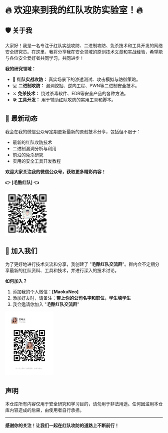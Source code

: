 # 🔥 欢迎来到我的红队攻防实验室！🔥

## 🛡️ 关于我

大家好！我是一名专注于红队实战攻防、二进制攻防、免杀技术和工具开发的网络安全研究员。在这里，我将分享我在安全领域的原创技术文章和实战经验，希望能与各位安全爱好者共同学习，共同进步！

**我的研究领域：**

* 🔴 **红队实战攻防：** 真实场景下的渗透测试、攻击模拟与防御策略。
* 💻 **二进制攻防：** 漏洞挖掘、逆向工程、PWN等二进制安全技术。
* ⚔️ **免杀技术：** 绕过杀毒软件、EDR等安全产品的各种方法。
* 🛠️ **工具开发：** 用于辅助红队攻防的实用工具和脚本。

## 📢 最新动态

我会在我的微信公众号定期更新最新的原创技术分享，包括但不限于：

* 最新的红队攻防技术
* 二进制漏洞分析与利用
* 前沿的免杀研究
* 实用的安全工具开发教程

**欢迎大家关注我的微信公众号，获取更多精彩内容！**

**👉  [毛酷红队]  👈**

<img src=".\assest\公众号.jpg" alt="公众号" style="zoom: 33%;" />

## 🤝 加入我们

为了更好地进行技术交流和分享，我创建了 "**毛酷红队交流群**"。群内会不定期分享最新的红队资料、工具和技术，并进行深入的技术讨论。

**如何加入？**

1.  添加我的个人微信：**[MaokuNeo]**
2.  添加好友时，请备注：**带上你的公司名字和职位，学生填学生**
3.  我会邀请你加入 "**毛酷红队交流群**"

<img src=".\assest\微信号.JPG" alt="微信号" style="zoom: 20%;" />

## 声明

本仓库所有内容仅用于安全研究和学习目的，请勿用于非法用途。任何因滥用本仓库内容造成的后果，由使用者自行承担。

---

**感谢你的关注！让我们一起在红队攻防的道路上不断前行！**
